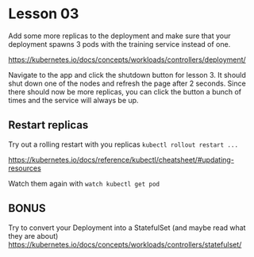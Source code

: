 # Lesson 03

Add some more replicas to the deployment and make sure that your deployment spawns
3 pods with the training service instead of one.

https://kubernetes.io/docs/concepts/workloads/controllers/deployment/

Navigate to the app and click the shutdown button for lesson 3. 
It should shut down one of the nodes and refresh the page after 2 seconds. 
Since there should now be more replicas, you can click the button a bunch of times 
and the service will always be up.

## Restart replicas
Try out a rolling restart with you replicas
`kubectl rollout restart ...`

https://kubernetes.io/docs/reference/kubectl/cheatsheet/#updating-resources

Watch them again with `watch kubectl get pod`

## BONUS
Try to convert your Deployment into a StatefulSet (and maybe read what they are about)
https://kubernetes.io/docs/concepts/workloads/controllers/statefulset/
